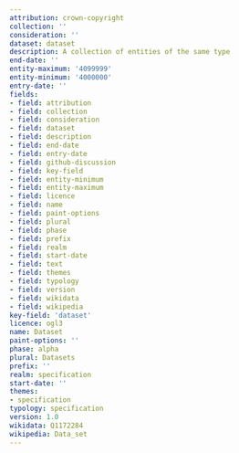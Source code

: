 ```yaml
---
attribution: crown-copyright
collection: ''
consideration: ''
dataset: dataset
description: A collection of entities of the same type
end-date: ''
entity-maximum: '4099999'
entity-minimum: '4000000'
entry-date: ''
fields:
- field: attribution
- field: collection
- field: consideration
- field: dataset
- field: description
- field: end-date
- field: entry-date
- field: github-discussion
- field: key-field
- field: entity-minimum
- field: entity-maximum
- field: licence
- field: name
- field: paint-options
- field: plural
- field: phase
- field: prefix
- field: realm
- field: start-date
- field: text
- field: themes
- field: typology
- field: version
- field: wikidata
- field: wikipedia
key-field: 'dataset'
licence: ogl3
name: Dataset
paint-options: ''
phase: alpha
plural: Datasets
prefix: ''
realm: specification
start-date: ''
themes:
- specification
typology: specification
version: 1.0
wikidata: Q1172284
wikipedia: Data_set
---
```

